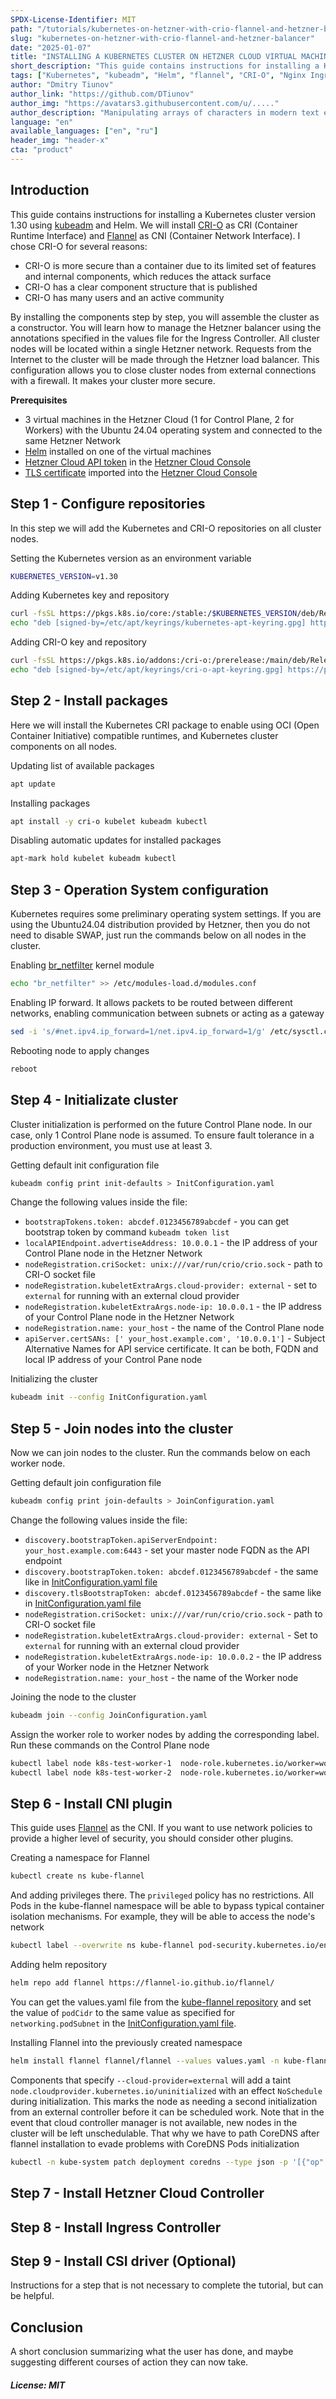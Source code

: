 ```yaml
---
SPDX-License-Identifier: MIT
path: "/tutorials/kubernetes-on-hetzner-with-crio-flannel-and-hetzner-balancer"
slug: "kubernetes-on-hetzner-with-crio-flannel-and-hetzner-balancer"
date: "2025-01-07"
title: "INSTALLING A KUBERNETES CLUSTER ON HETZNER CLOUD VIRTUAL MACHINES + FLANNEL + INGRESS NGINX CONTROLLER + HETZNER TLS BALANCER"
short_description: "This guide contains instructions for installing a Kubernetes cluster using kubeadm and Helm"
tags: ["Kubernetes", "kubeadm", "Helm", "flannel", "CRI-O", "Nginx Ingress Controller", "Hetzner Balancer"]
author: "Dmitry Tiunov"
author_link: "https://github.com/DTiunov"
author_img: "https://avatars3.githubusercontent.com/u/....."
author_description: "Manipulating arrays of characters in modern text editors that need more RAM than we used to fly to the moon. But it's super awesome..."
language: "en"
available_languages: ["en", "ru"]
header_img: "header-x"
cta: "product"
---
```


## Introduction

This guide contains instructions for installing a Kubernetes cluster version 1.30 using [kubeadm](https://kubernetes.io/docs/setup/production-environment/tools/kubeadm/create-cluster-kubeadm) and Helm. 
We will install [CRI-O](https://cri-o.io) as CRI (Container Runtime Interface) and [Flannel](https://github.com/flannel-io/flannel) as CNI (Container Network Interface). I chose CRI-O for several reasons:
* CRI-O is more secure than a container due to its limited set of features and internal components, which reduces the attack surface
* CRI-O has a clear component structure that is published
* CRI-O has many users and an active community

By installing the components step by step, you will assemble the cluster as a constructor. You will learn how to manage the Hetzner balancer using the annotations specified in the values ​​file for the Ingress Controller. All cluster nodes will be located within a single Hetzner network. Requests from the Internet to the cluster will be made through the Hetzner load balancer. This configuration allows you to close cluster nodes from external connections with a firewall. It makes your cluster more secure.

**Prerequisites**

* 3 virtual machines in the Hetzner Cloud (1 for Control Plane, 2 for Workers) with the Ubuntu 24.04 operating system and connected to the same Hetzner Network
* [Helm](https://helm.sh/docs/intro/install) installed on one of the virtual machines
* [Hetzner Cloud API token](https://docs.hetzner.com/cloud/api/getting-started/generating-api-token) in the [Hetzner Cloud Console](https://console.hetzner.cloud)
* [TLS certificate](https://docs.hetzner.com/konsoleh/ssl/certificates/#how-to-import-an-existing-certificate) imported into the [Hetzner Cloud Console](https://console.hetzner.cloud)

## Step 1 - Configure repositories

In this step we will add the Kubernetes and CRI-O repositories on all cluster nodes.

Setting the Kubernetes version as an environment variable

```bash
KUBERNETES_VERSION=v1.30
```

Adding Kubernetes key and repository
```bash
curl -fsSL https://pkgs.k8s.io/core:/stable:/$KUBERNETES_VERSION/deb/Release.key | gpg --dearmor -o /etc/apt/keyrings/kubernetes-apt-keyring.gpg
echo "deb [signed-by=/etc/apt/keyrings/kubernetes-apt-keyring.gpg] https://pkgs.k8s.io/core:/stable:/$KUBERNETES_VERSION/deb/ /" | tee /etc/apt/sources.list.d/kubernetes.list
```

Adding CRI-O key and repository
```bash
curl -fsSL https://pkgs.k8s.io/addons:/cri-o:/prerelease:/main/deb/Release.key | gpg --dearmor -o /etc/apt/keyrings/cri-o-apt-keyring.gpg
echo "deb [signed-by=/etc/apt/keyrings/cri-o-apt-keyring.gpg] https://pkgs.k8s.io/addons:/cri-o:/prerelease:/main/deb/ /" | tee /etc/apt/sources.list.d/cri-o.list
```

## Step 2 - Install packages

Here we will install the Kubernetes CRI package to enable using OCI (Open Container Initiative) compatible runtimes, and Kubernetes cluster components on all nodes.

Updating list of available packages
```bash
apt update
```

Installing packages
```bash
apt install -y cri-o kubelet kubeadm kubectl
```

Disabling automatic updates for installed packages 
```bash
apt-mark hold kubelet kubeadm kubectl
```

## Step 3 - Operation System configuration

Kubernetes requires some preliminary operating system settings. If you are using the Ubuntu24.04 distribution provided by Hetzner, then you do not need to disable SWAP, just run the commands below on all nodes in the cluster.

Enabling [br_netfilter](https://ebtables.netfilter.org/documentation/bridge-nf.html) kernel module
```bash
echo "br_netfilter" >> /etc/modules-load.d/modules.conf
```

Enabling IP forward. It allows packets to be routed between different networks, enabling communication between subnets or acting as a gateway
```bash
sed -i 's/#net.ipv4.ip_forward=1/net.ipv4.ip_forward=1/g' /etc/sysctl.conf
```

Rebooting node to apply changes
```bash
reboot
```

## Step 4 - Initializate cluster

Cluster initialization is performed on the future Control Plane node. In our case, only 1 Control Plane node is assumed. To ensure fault tolerance in a production environment, you must use at least 3.

Getting default init configuration file
```bash
kubeadm config print init-defaults > InitConfiguration.yaml
```

Change the following values inside the file:

* `bootstrapTokens.token: abcdef.0123456789abcdef` - you can get bootstrap token by command `kubeadm token list`
* `localAPIEndpoint.advertiseAddress: 10.0.0.1` - the IP address of your Control Plane node in the Hetzner Network
* `nodeRegistration.criSocket: unix:///var/run/crio/crio.sock` - path to CRI-O socket file
* `nodeRegistration.kubeletExtraArgs.cloud-provider: external` - set to `external` for running with an external cloud provider
* `nodeRegistration.kubeletExtraArgs.node-ip: 10.0.0.1` - the IP address of your Control Plane node in the Hetzner Network
* `nodeRegistration.name: your_host` - the name of the Control Plane node
* `apiServer.certSANs: [' your_host.example.com', '10.0.0.1']` - Subject Alternative Names for API service certificate. It can be both, FQDN and local IP address of your Control Pane node

Initializing the cluster
```bash
kubeadm init --config InitConfiguration.yaml
```

## Step 5 - Join nodes into the cluster

Now we can join nodes to the cluster. Run the commands below on each worker node.

Getting default join configuration file
```bash
kubeadm config print join-defaults > JoinConfiguration.yaml
```

Change the following values inside the file:

* `discovery.bootstrapToken.apiServerEndpoint: your_host.example.com:6443` - set your master node FQDN as the API endpoint
* `discovery.bootstrapToken.token: abcdef.0123456789abcdef` - the same like in [InitConfiguration.yaml file](#step-4---initializate-cluster)
* `discovery.tlsBootstrapToken: abcdef.0123456789abcdef` - the same like in [InitConfiguration.yaml file](#step-4---initializate-cluster)
* `nodeRegistration.criSocket: unix:///var/run/crio/crio.sock` - path to CRI-O socket file
* `nodeRegistration.kubeletExtraArgs.cloud-provider: external` - Set to `external` for running with an external cloud provider
* `nodeRegistration.kubeletExtraArgs.node-ip: 10.0.0.2` - the IP address of your Worker node in the Hetzner Network
* `nodeRegistration.name: your_host` - the name of the Worker node

Joining the node to the cluster
```bash
kubeadm join --config JoinConfiguration.yaml
```

Assign the worker role to worker nodes by adding the corresponding label. Run these commands on the Control Plane node
```bash
kubectl label node k8s-test-worker-1  node-role.kubernetes.io/worker=worker
kubectl label node k8s-test-worker-2  node-role.kubernetes.io/worker=worker
```

## Step 6 - Install CNI plugin

This guide uses [Flannel](https://github.com/flannel-io/flannel) as the CNI. If you want to use network policies to provide a higher level of security, you should consider other plugins.

Creating a namespace for Flannel
```bash
kubectl create ns kube-flannel
```

And adding privileges there. The `privileged` policy has no restrictions. All Pods in the kube-flannel namespace will be able to bypass typical container isolation mechanisms. For example, they will be able to access the node's network
```bash
kubectl label --overwrite ns kube-flannel pod-security.kubernetes.io/enforce=privileged
```

Adding helm repository
```bash
helm repo add flannel https://flannel-io.github.io/flannel/
```

You can get the values.yaml file from the [kube-flannel repository](https://github.com/flannel-io/flannel/blob/master/chart/kube-flannel/values.yaml) and set the value of `podCidr` to the same value as specified for `networking.podSubnet` in the [InitConfiguration.yaml file](#step-4---initializate-cluster).

Installing Flannel into the previously created namespace
```bash
helm install flannel flannel/flannel --values values.yaml -n kube-flannel
```

Components that specify `--cloud-provider=external` will add a taint `node.cloudprovider.kubernetes.io/uninitialized` with an effect `NoSchedule` during initialization. This marks the node as needing a second initialization from an external controller before it can be scheduled work. Note that in the event that cloud controller manager is not available, new nodes in the cluster will be left unschedulable. That why we have to path CoreDNS after flannel installation to evade problems with CoreDNS Pods initialization
```bash
kubectl -n kube-system patch deployment coredns --type json -p '[{"op":"add","path":"/spec/template/spec/tolerations/-","value":{"key":"node.cloudprovider.kubernetes.io/uninitialized","value":"true","effect":"NoSchedule"}}]'
```

## Step 7 - Install Hetzner Cloud Controller

## Step 8 - Install Ingress Controller

## Step 9 - Install CSI driver  (Optional)

Instructions for a step that is not necessary to complete the tutorial, but can be helpful.

## Conclusion

A short conclusion summarizing what the user has done, and maybe suggesting different courses of action they can now take.

##### License: MIT

<!--

Contributor's Certificate of Origin

By making a contribution to this project, I certify that:

(a) The contribution was created in whole or in part by me and I have
    the right to submit it under the license indicated in the file; or

(b) The contribution is based upon previous work that, to the best of my
    knowledge, is covered under an appropriate license and I have the
    right under that license to submit that work with modifications,
    whether created in whole or in part by me, under the same license
    (unless I am permitted to submit under a different license), as
    indicated in the file; or

(c) The contribution was provided directly to me by some other person
    who certified (a), (b) or (c) and I have not modified it.

(d) I understand and agree that this project and the contribution are
    public and that a record of the contribution (including all personal
    information I submit with it, including my sign-off) is maintained
    indefinitely and may be redistributed consistent with this project
    or the license(s) involved.

Signed-off-by: [submitter's name and email address here]

-->
